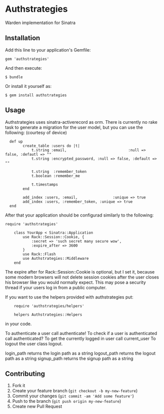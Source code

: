 # Authstrategies

Warden implementation for Sinatra

## Installation

Add this line to your application's Gemfile:

    gem 'authstrategies'

And then execute:

    $ bundle

Or install it yourself as:

    $ gem install authstrategies

## Usage

Authstrategies uses sinatra-activerecord as orm. There is currently no rake task to generate a migration for the user model, but you can use the following: (courtesy of device)

	  def up
			create_table :users do |t|
				t.string :email,							:null => false, :defautl => ""
				t.string :encrypted_password, :null => false, :default => ""

				t.string  :remember_token
				t.boolean :remember_me

				t.timestamps
			end

			add_index :users, :email,			     :unique => true
			add_index :users, :remember_token, :unique => true
	  end


After that your application should be configurad similarly to the following:

    require 'authstrategies'

		class YourApp < Sinatra::Application
			use Rack::Session::Cookie, {
				:secret => 'such secret many secure wow',
				:expire_after => 3600
			}
			use Rack::Flash
			use Authstrategies::Middleware
		end

The expire after for Rack::Session::Cookie is optional, but I set it, because
some modern browsers will not delete session cookies after the user closes his browser like you would normally expect. This may pose a security thread if your users log in from a public computer.

If you want to use the helpers provided with authstrategies put:

		require 'authstrategies/helpers'

		helpers Authstrategies::Helpers

in your code.

To authenticate a user call authenticate!
To check if a user is authenticated call authenticated?
To get the currently logged in user call current_user
To logout the user class logout.

login_path returns the login path as a string
logout_path returns the logout path as a string
signup_path returns the signup path as a string
## Contributing

1. Fork it
2. Create your feature branch (`git checkout -b my-new-feature`)
3. Commit your changes (`git commit -am 'Add some feature'`)
4. Push to the branch (`git push origin my-new-feature`)
5. Create new Pull Request
